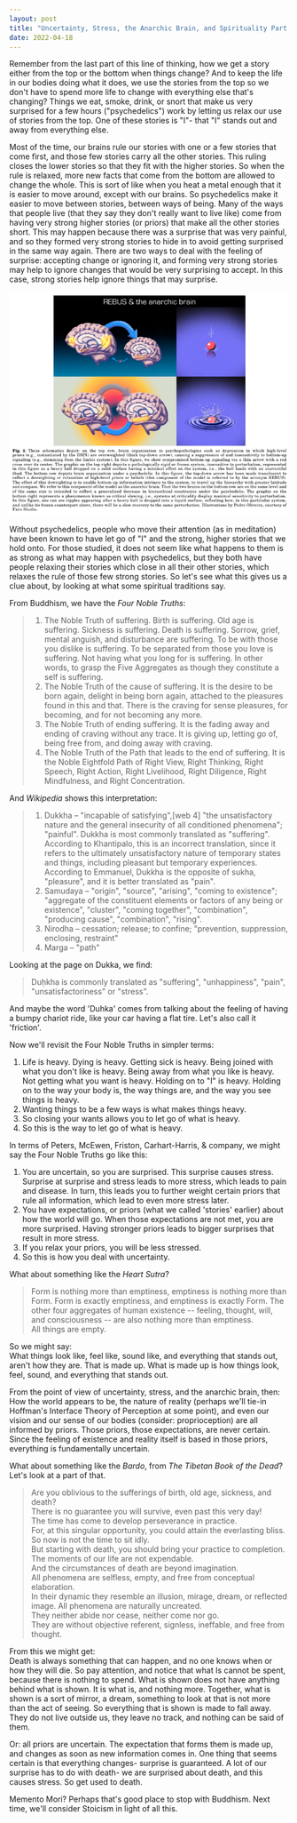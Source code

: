 ```yaml
---
layout: post
title: "Uncertainty, Stress, the Anarchic Brain, and Spirituality Part II: Psychedelics & Buddhism"
date: 2022-04-18
---
```


Remember from the last part of this line of thinking, how we get a story either from the top or the bottom when things change? And to keep the life in our bodies doing what it does, we use the stories from the top so we don't have to spend more life to change with everything else that's changing? Things we eat, smoke, drink, or snort that make us very surprised for a few hours ("psychedelics") work by letting us relax our use of stories from the top. One of these stories is "I"- that "I" stands out and away from everything else.  

Most of the time, our brains rule our stories with one or a few stories that come first, and those few stories carry all the other stories. This ruling closes the lower stories so that they fit with the higher stories. So when the rule is relaxed, more new facts that come from the bottom are allowed to change the whole. This is sort of like when you heat a metal enough that it is easier to move around, except with our brains. So psychedelics make it easier to move between stories, between ways of being. Many of the ways that people live (that they say they don't really want to live like) come from having very strong higher stories (or priors) that make all the other stories short. This may happen because there was a surprise that was very painful, and so they formed very strong stories to hide in to avoid getting surprised in the same way again. There are two ways to deal with the feeling of surprise: accepting change or ignoring it, and forming very strong stories may help to ignore changes that would be very surprising to accept. In this case, strong stories help ignore things that may surprise.   

![REBUS](https://github.com/ray-dorai/ray-dorai.github.io/blob/master/assets/rebus_anarchic_brain.png?raw=true)

Without psychedelics, people who move their attention (as in meditation) have been known to have let go of "I" and the strong, higher stories that we hold onto. For those studied, it does not seem like what happens to them is as strong as what may happen with psychedelics, but they both have people relaxing their stories which close in all their other stories, which relaxes the rule of those few strong stories. So let's see what this gives us a clue about, by looking at what some spiritual traditions say. 

From Buddhism, we have the _Four Noble Truths_:

> 1. The Noble Truth of suffering. Birth is suffering. Old age is suffering. Sickness is suffering. Death is suffering. Sorrow, grief, mental anguish, and disturbance are suffering. To be with those you dislike is suffering. To be separated from those you love is suffering. Not having what you long for is suffering. In other words, to grasp the Five Aggregates as though they constitute a self is suffering.     
> 2. The Noble Truth of the cause of suffering. It is the desire to be born again, delight in being born again, attached to the pleasures found in this and that. There is the craving for sense pleasures, for becoming, and for not becoming any more.      
> 3. The Noble Truth of ending suffering. It is the fading away and ending of craving without any trace. It is giving up, letting go of, being free from, and doing away with craving.      
> 4. The Noble Truth of the Path that leads to the end of suffering. It is the Noble Eightfold Path of Right View, Right Thinking, Right Speech, Right Action, Right Livelihood, Right Diligence, Right Mindfulness, and Right Concentration.     


And _Wikipedia_ shows this interpretation:

> 1. Dukkha – "incapable of satisfying",[web 4] "the unsatisfactory nature and the general insecurity of all conditioned phenomena"; "painful". Dukkha is most commonly translated as "suffering". According to Khantipalo, this is an incorrect translation, since it refers to the ultimately unsatisfactory nature of temporary states and things, including pleasant but temporary experiences. According to Emmanuel, Dukkha is the opposite of sukha, "pleasure", and it is better translated as "pain".  
> 2. Samudaya – "origin", "source", "arising", "coming to existence";
"aggregate of the constituent elements or factors of any being or existence", "cluster", "coming together", "combination", "producing cause", "combination", "rising".  
> 3. Nirodha – cessation; release; to confine; "prevention, suppression, enclosing, restraint"  
> 4. Marga – "path"  

Looking at the page on Dukka, we find:

> Duḥkha is commonly translated as "suffering", "unhappiness", "pain", "unsatisfactoriness" or "stress".


And maybe the word 'Duhka' comes from talking about the feeling of having a bumpy chariot ride, like your car having a flat tire. Let's also call it 'friction'.  

Now we'll revisit the Four Noble Truths in simpler terms:
1. Life is heavy. Dying is heavy. Getting sick is heavy. Being joined with what you don't like is heavy. Being away from what you like is heavy. Not getting what you want is heavy. Holding on to "I" is heavy. Holding on to the way your body is, the way things are, and the way you see things is heavy.  
2. Wanting things to be a few ways is what makes things heavy.   
3. So closing your wants allows you to let go of what is heavy.  
4. So this is the way to let go of what is heavy.  

In terms of Peters, McEwen, Friston, Carhart-Harris, & company, we might say the Four Noble Truths go like this:  

1. You are uncertain, so you are surprised. This surprise causes stress. Surprise at surprise and stress leads to more stress, which leads to pain and disease. In turn, this leads you to further weight certain priors that rule all information, which lead to even more stress later.  
2. You have expectations, or priors (what we called 'stories' earlier) about how the world will go. When those expectations are not met, you are more surprised. Having stronger priors leads to bigger surprises that result in more stress.  
3. If you relax your priors, you will be less stressed.  
4. So this is how you deal with uncertainty.

What about something like the _Heart Sutra_? 

> Form is nothing more than emptiness, emptiness is nothing more than Form. Form is exactly emptiness, and emptiness is exactly Form. The other four aggregates of human existence -- feeling, thought, will, and consciousness -- are also nothing more than emptiness.  
> All things are empty.  

So we might say:  
What things look like, feel like, sound like, and everything that stands out, aren't how they are. That is made up. What is made up is how things look, feel, sound, and everything that stands out.  

From the point of view of uncertainty, stress, and the anarchic brain, then: 
How the world appears to be, the nature of reality (perhaps we'll tie-in Hoffman's Interface Theory of Perception at some point), and even our vision and our sense of our bodies (consider: proprioception) are all informed by priors. Those priors, those expectations, are never certain. Since the feeling of existence and reality itself is based in those priors, everything is fundamentally uncertain.  

What about something like the _Bardo_, from _The Tibetan Book of the Dead_? Let's look at a part of that.

> Are you oblivious to the sufferings of birth, old age, sickness, and death?  
> There is no guarantee you will survive, even past this very day!  
> The time has come to develop perseverance in practice.  
> For, at this singular opportunity, you could attain the everlasting bliss.  
> So now is not the time to sit idly.  
> But starting with death, you should bring your practice to completion.  
> The moments of our life are not expendable.  
> And the circumstances of death are beyond imagination.  
> All phenomena are selfless, empty, and free from conceptual elaboration.  
> In their dynamic they resemble an illusion, mirage, dream, or reflected image.
> All phenomena are naturally uncreated.  
> They neither abide nor cease, neither come nor go.  
> They are without objective referent, signless, ineffable, and free from thought.  

From this we might get:  
 Death is always something that can happen, and no one knows when or how they will die. So pay attention, and notice that what Is cannot be spent, because there is nothing to spend. What is shown does not have anything behind what is shown. It is what is, and nothing more. Together, what is shown is a sort of mirror, a dream, something to look at that is not more than the act of seeing. So everything that is shown is made to fall away. They do not live outside us, they leave no track, and nothing can be said of them.  

Or: all priors are uncertain. The expectation that forms them is made up, and changes as soon as new information comes in. One thing that seems certain is that everything changes- surprise is guaranteed. A lot of our surprise has to do with death- we are surprised about death, and this causes stress. So get used to death.  

Memento Mori? Perhaps that's good place to stop with Buddhism. Next time, we'll consider Stoicism in light of all this.
